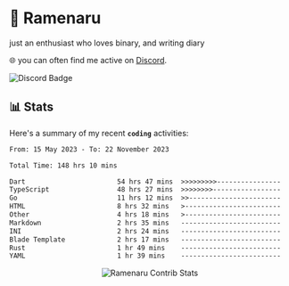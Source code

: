 # 🍜 Ramenaru
just an enthusiast who loves binary, and writing diary

🌐 you can often find me active on [Discord](https://discordapp.com/users/503291004200157185).

![Discord Badge](https://dcbadge.vercel.app/api/shield/503291004200157185)

## 📊 Stats

Here's a summary of my recent **`coding`** activities:

<!--START_SECTION:waka-->

```txt
From: 15 May 2023 - To: 22 November 2023

Total Time: 148 hrs 10 mins

Dart                       54 hrs 47 mins  >>>>>>>>>----------------   36.98 %
TypeScript                 48 hrs 27 mins  >>>>>>>>-----------------   32.71 %
Go                         11 hrs 12 mins  >>-----------------------   07.56 %
HTML                       8 hrs 32 mins   >------------------------   05.77 %
Other                      4 hrs 18 mins   >------------------------   02.90 %
Markdown                   2 hrs 35 mins   -------------------------   01.75 %
INI                        2 hrs 24 mins   -------------------------   01.63 %
Blade Template             2 hrs 17 mins   -------------------------   01.55 %
Rust                       1 hr 49 mins    -------------------------   01.23 %
YAML                       1 hr 39 mins    -------------------------   01.12 %
```

<!--END_SECTION:waka-->

<div style="text-align: center;">
   <img align="center" src="https://github-readme-streak-stats.herokuapp.com/?user=Ramenaru&theme=dark&card_width=520" alt="Ramenaru Contrib Stats" />
</div>



